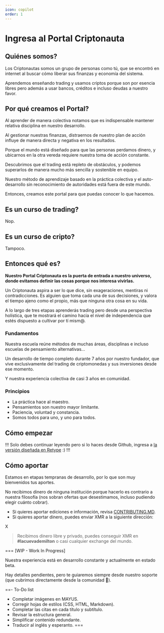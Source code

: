 ```yaml
---
icon: copilot
order: 1
---
```


# Ingresa al Portal Criptonauta

## Quiénes somos?

Los Criptonautas somos un grupo de personas como tú, que se encontró en internet al buscar cómo liberar sus finanzas y economía del sistema.

Aprendemos enseñando trading y usamos criptos porque son por esencia libres pero además a usar bancos, créditos e incluso deudas a nuestro favor.

## Por qué creamos el Portal?

Al aprender de manera colectiva notamos que es indispensable mantener relativa disciplina en nuestro desarrollo.

Al gestionar nuestras finanzas, distraernos de nuestro plan de acción influye de manera directa y negativa en los resultados.

Porque el mundo está diseñado para que las personas perdamos dinero, y ubicarnos en la otra vereda requiere nuestra toma de acción constante.

Descubrimos que el trading está repleto de obstáculos, y podemos superarlos de manera mucho más sencilla y sostenible en equipo.

Nuestro método de aprendizaje basado en la práctica colectiva y el auto-desarrollo sin reconocimiento de autoridades está fuera de este mundo.

Entonces, creamos este portal para que puedas conocer lo que hacemos.

## Es un curso de trading?

Nop.

## Es un curso de cripto?

Tampoco.

## Entonces qué es?

**Nuestro Portal Criptonauta es la puerta de entrada a nuestro universo, donde evitamos definir las cosas porque nos interesa vivirlas.**

Un Criptonauta aspira a ser lo que dice, sin exageraciones, mentiras ni contradicciones. Es alguien que toma cada una de sus decisiones, y valora el tiempo ajeno como el propio, más que ninguna otra cosa en su vida.

A lo largo de tres etapas aprenderás trading pero desde una perspectiva holística, que te mostrará el camino hacia el nivel de independencia que estés dispuesto a cultivar por tí mism@.

### Fundamentos

Nuestra escuela reúne métodos de muchas áreas, disciplinas e incluso escuelas de pensamiento alternativas...

Un desarrollo de tiempo completo durante 7 años por nuestro fundador, que vive exclusivamente del trading de criptomonedas y sus inversiones desde ese momento.

Y nuestra experiencia colectiva de casi 3 años en comunidad.

### Principios

* La práctica hace al maestro.
* Pensamientos son nuestro mayor limitante.
* Paciencia, voluntad y constancia.
* Somos todos para uno, y uno para todos.

## Cómo empezar

!!! Solo debes continuar leyendo pero si lo haces desde Github, ingresa a [la versión diseñada en Retype](https://trading.criptonautas.co) :) !!!

## Cómo aportar

Estamos en etapas tempranas de desarrollo, por lo que son muy bienvenidos tus aportes.

No recibimos dinero de ninguna institución porque hacerlo es contrario a nuestra filosofía (nos sobran ofertas que desestimamos, incluso pudiendo elegir cuánto cobrar).

* Si quieres aportar ediciones e información, revisa [CONTRIBUTING.MD](../CONTRIBUTING.md).
* Si quieres aportar dinero, puedes enviar XMR a la siguiente dirección:

X

> Recibimos dinero libre y privado, puedes conseguir XMR en **#lacuevademilton** o casi cualquier exchange del mundo.

\=== \[WIP - Work In Progress]

Nuestra experiencia está en desarrollo constante y actualmente en estado beta.

Hay detalles pendientes, pero te guiaremos siempre desde nuestro soporte (que cubrimos directamente desde la comunidad 🧡).

\==- To-Do list

* Completar imágenes en MAYUS.
* Corregir hojas de estilos (CSS, HTML, Markdown).
* Completar las citas en cada título y subtítulo.
* Revisar la estructura general.
* Simplificar contenido redundante.
* Traducir al inglés y esperanto. ===
